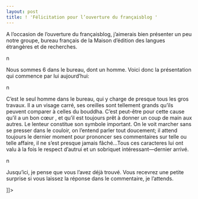 ```yaml
---
layout: post
title: ! 'Félicitation pour l’ouverture du françaisblog '
---
```


<p>A l&#8217;occasion de l&#8217;ouverture du françaisblog, j&#8217;aimerais bien présenter un peu notre groupe, bureau français de la Maison d&#8217;édition des langues étrangères et de recherches.</p>
<p>n
<p>     Nous sommes 6 dans le bureau, dont un homme. Voici donc la présentation qui commence par lui aujourd&#8217;hui:</p>
<p>n
<p>    C’est le seul homme dans le bureau, qui y charge de presque tous les gros travaux. Il a un visage carré, ses oreilles sont tellement grands qu&#8217;ils peuvent comparer à celles du bouddha. C&#8217;est peut-être pour cette cause qu&#8217;il a un bon cœur , et qu&#8217;il est toujours prêt à donner un coup de main aux autres. Le lenteur constitue son symbole important. On le voit marcher sans se presser dans le couloir, on l&#8217;entend parler tout doucement; il attend toujours le dernier moment pour prononcer ses commentaires  sur telle ou telle affaire, il ne s&#8217;est presque jamais fâché&#8230;Tous ces caracteres lui ont valu à la fois le respect d&#8217;autrui et un sobriquet intéressant&#8212;dernier arrivé. </p>
<p>n
<p>     Jusqu&#8217;ici, je pense que vous l&#8217;avez déjà trouvé. Vous recevrez une petite surprise si vous laissez la réponse dans le commentaire, je l&#8217;attends.</p>
<p> ]]&gt;
</p>
